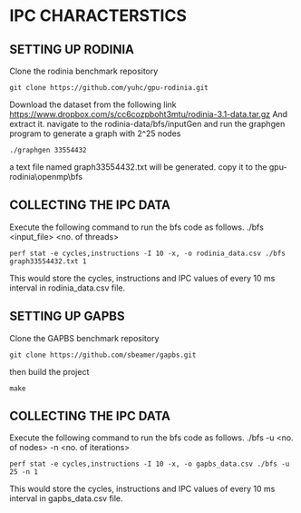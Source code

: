 # IPC CHARACTERSTICS

## SETTING UP RODINIA
Clone the rodinia benchmark repository

````
git clone https://github.com/yuhc/gpu-rodinia.git
````
Download the dataset from the following link https://www.dropbox.com/s/cc6cozpboht3mtu/rodinia-3.1-data.tar.gz
And extract it.
navigate to the rodinia-data/bfs/inputGen and run the graphgen program to generate a graph with 2^25 nodes

````
./graphgen 33554432 
````
a text file named graph33554432.txt will be generated.
copy it to the gpu-rodinia\openmp\bfs


## COLLECTING THE IPC DATA

Execute the following command to run the bfs code as follows.
./bfs <input_file> <no. of threads>

````
perf stat -e cycles,instructions -I 10 -x, -o rodinia_data.csv ./bfs graph33554432.txt 1
````

This would store the cycles, instructions and IPC values of every 10 ms interval in rodinia_data.csv file.


## SETTING UP GAPBS

Clone the GAPBS benchmark repository
````
git clone https://github.com/sbeamer/gapbs.git
````

then build the project
````
make
````

## COLLECTING THE IPC DATA

Execute the following command to run the bfs code as follows.
./bfs -u <no. of nodes> -n <no. of iterations>

````
perf stat -e cycles,instructions -I 10 -x, -o gapbs_data.csv ./bfs -u 25 -n 1
````

This would store the cycles, instructions and IPC values of every 10 ms interval in gapbs_data.csv file.
